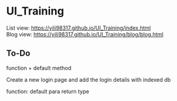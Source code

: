 # UI_Training
List view:
https://yili98317.github.io/UI_Training/index.html  
Blog view:
https://yili98317.github.io/UI_Training/blog/blog.html


## To-Do
function + default method

Create a new login page and add the login details with indexed db






function:
    default para
    return type
